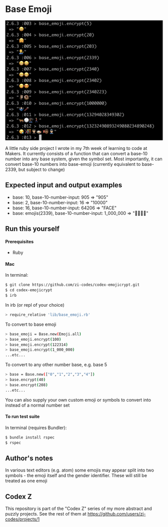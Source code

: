 # Base Emoji


![image](Screenshot.png)

A little ruby side project I wrote in my 7th week of learning to code at Makers. It currently consists of a function that can convert a base-10 number into any base system, given the symbol set. Most importantly, it can convert base-10 numbers into base-emoji (currently equivalent to base-2339, but subject to change)


## Expected input and output examples 

- base: 10, base-10-number-input: 905 => "905"
- base: 2, base-10-number-input: 16 => "10000"
- base: 16, base-10-number-input: 64206 => "FACE"
- base: emojis(2339), base-10-number-input: 1_000_000 => "🤷🏻‍♂️🥢"

## Run this yourself

#### Prerequisites
- Ruby

#### Mac
In terminal:
```sh
$ git clone https://github.com/zi-codes/codex-emojicrypt.git
$ cd codex-emojicrypt
$ irb
```
In irb (or repl of your choice)
```sh
> require_relative 'lib/base_emoji.rb'
```

To convert to base emoji
```sh
> base_emoji = Base.new(Emoji.all)
> base_emoji.encrypt(100)
> base_emoji.encrypt(122314)
> base_emoji.encrypt(1_000_000)
...etc...
```

To convert to any other number base, e.g. base 5
```sh
> base = Base.new(["0","1","2","3","4"])
> base.encrypt(40)
> base.encrypt(208)
...etc...
```
You can also supply your own custom emoji or symbols to convert into instead of a normal number set

#### To run test suite
In terminal (requires Bundler):
```sh
$ bundle install rspec
$ rspec
```

## Author's notes

In various text editors (e.g. atom) some emojis may appear split into two symbols - the emoji itself and the gender identifier. These will still be treated as one emoji

## Codex Z
This repository is part of the "Codex Z" series of my more abstract and puzzly projects. See the rest of them at https://github.com/users/zi-codes/projects/1

